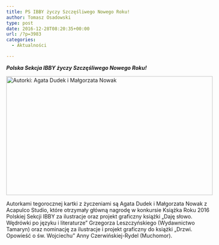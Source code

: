 ```yaml
---
title: PS IBBY życzy Szczęśliwego Nowego Roku!
author: Tomasz Osadowski
type: post
date: 2016-12-28T08:20:35+00:00
url: /?p=3983
categories:
  - Aktualności

---
```

**_Polska Sekcja IBBY życzy Szczęśliwego Nowego Roku!_**

<div id="attachment_3984" style="width: 560px" class="wp-caption alignnone">
  <img class="wp-image-3984" src="http://www.ibby.pl/wp-content/uploads/2016/12/IBBY-800x459.jpg" alt="Autorki: Agata Dudek i Małgorzata Nowak" width="550" height="316" srcset="http://www.ibby.pl/wp-content/uploads/2016/12/IBBY-800x459.jpg 800w, http://www.ibby.pl/wp-content/uploads/2016/12/IBBY-150x86.jpg 150w, http://www.ibby.pl/wp-content/uploads/2016/12/IBBY-300x172.jpg 300w, http://www.ibby.pl/wp-content/uploads/2016/12/IBBY-768x441.jpg 768w" sizes="(max-width: 550px) 100vw, 550px" />
  
  <p class="wp-caption-text">
    Autorkami tegorocznej kartki z życzeniami są Agata Dudek i Małgorzata Nowak z Acapulco Studio, które otrzymały główną nagrodę w konkursie Książka Roku 2016 Polskiej Sekcji IBBY za ilustracje oraz projekt graficzny książki &#8222;Daję słowo. Wędrówki po języku i literaturze&#8221; Grzegorza Leszczyńskiego (Wydawnictwo Tamaryn) oraz nominację za ilustracje i projekt graficzny do książki &#8222;Drzwi. Opowieść o św. Wojciechu&#8221; Anny Czerwińskiej-Rydel (Muchomor).
  
